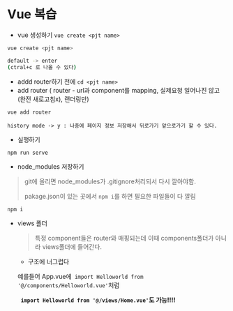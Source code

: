 # Vue 복습

* vue 생성하기 `vue create <pjt name>`

```bash
vue create <pjt name>

default -> enter
(ctral+c 로 나올 수 있다)
```

* addd router하기 전에 `cd <pjt name>`
* add router ( router - url과 component를 mapping, 실제요청 일어나진 않고(완전 새로고침x), 랜더링만)

```
vue add router

history mode -> y : 나중에 페이지 정보 저장해서 뒤로가기 앞으로가기 할 수 있다.
```

* 실행하기

```
npm run serve
```

* node_modules 저장하기

> git에 올리면 node_modules가 .gitignore처리되서 다시 깔아야함.
>
> pakage.json이 있는 곳에서 `npm i`를 하면 필요한 파일들이 다 깔림

```
npm i
```



* views 폴더

  > 특정 component들은 router와 매핑되는데 이때 components폴더가 아니라 views폴더에 들어간다.

  * 구조에 너그럽다

  예를들어 App.vue에` import Helloworld from '@/components/Helloworld.vue'`처럼

  __` import Helloworld from '@/views/Home.vue'`도 가능!!!!__ 
